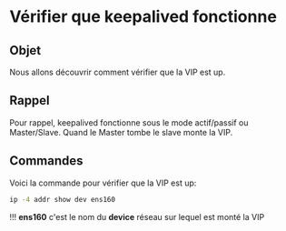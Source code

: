 # Vérifier que keepalived fonctionne

## Objet
Nous allons découvrir comment vérifier que la VIP est up.

## Rappel
Pour rappel, keepalived fonctionne sous le mode actif/passif ou Master/Slave. Quand le Master tombe le slave monte la VIP.

## Commandes
Voici la commande pour vérifier que la VIP est up:
```bash
ip -4 addr show dev ens160
```

!!! **ens160** 
    c'est le nom du **device** réseau sur lequel est monté la VIP


